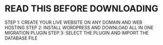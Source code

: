 # READ THIS BEFORE DOWNLOADING

STEP 1: CREATE YOUR LIVE WEBSITE ON ANY DOMAIN AND WEB HOSTING
STEP 2: INSTALL WORDPRESS AND DOWNLOAD ALL IN ONE MIGRATION PLUGIN
STEP 3: SELECT THE PLUGIN AND IMPORT THE DATABASE FILE
